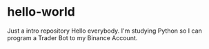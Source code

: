 # hello-world
Just a intro repository
Hello everybody. I'm studying Python so I can program a Trader Bot to my Binance Account.
